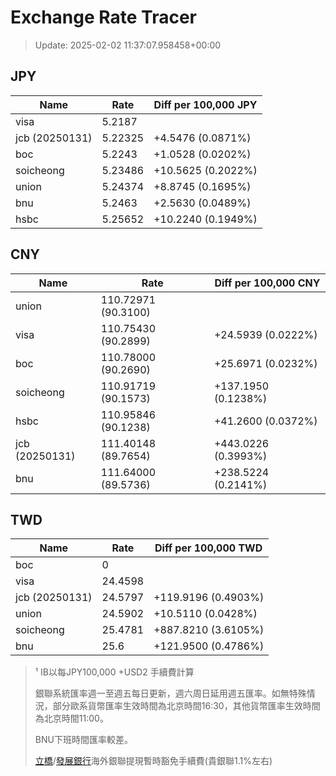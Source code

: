 # Exchange Rate Tracer

> Update: 2025-02-02 11:37:07.958458+00:00

## JPY

| Name           |    Rate | Diff per 100,000 JPY   |
|----------------|---------|------------------------|
| visa           | 5.2187  |                        |
| jcb (20250131) | 5.22325 | +4.5476 (0.0871%)      |
| boc            | 5.2243  | +1.0528 (0.0202%)      |
| soicheong      | 5.23486 | +10.5625 (0.2022%)     |
| union          | 5.24374 | +8.8745 (0.1695%)      |
| bnu            | 5.2463  | +2.5630 (0.0489%)      |
| hsbc           | 5.25652 | +10.2240 (0.1949%)     |

## CNY

| Name           | Rate                | Diff per 100,000 CNY   |
|----------------|---------------------|------------------------|
| union          | 110.72971	(90.3100) |                        |
| visa           | 110.75430	(90.2899) | +24.5939 (0.0222%)     |
| boc            | 110.78000	(90.2690) | +25.6971 (0.0232%)     |
| soicheong      | 110.91719	(90.1573) | +137.1950 (0.1238%)    |
| hsbc           | 110.95846	(90.1238) | +41.2600 (0.0372%)     |
| jcb (20250131) | 111.40148	(89.7654) | +443.0226 (0.3993%)    |
| bnu            | 111.64000	(89.5736) | +238.5224 (0.2141%)    |

## TWD

| Name           |    Rate | Diff per 100,000 TWD   |
|----------------|---------|------------------------|
| boc            |  0      |                        |
| visa           | 24.4598 |                        |
| jcb (20250131) | 24.5797 | +119.9196 (0.4903%)    |
| union          | 24.5902 | +10.5110 (0.0428%)     |
| soicheong      | 25.4781 | +887.8210 (3.6105%)    |
| bnu            | 25.6    | +121.9500 (0.4786%)    |


> ¹ IB以每JPY100,000 +USD2 手續費計算
>
> 銀聯系統匯率週一至週五每日更新，週六周日延用週五匯率。如無特殊情況，部分歐系貨幣匯率生效時間為北京時間16:30，其他貨幣匯率生效時間為北京時間11:00。
>
> BNU下班時間匯率較差。
>
> [立橋](https://www.wlbank.com.mo/uploads/ueditor/file/20181211/1544536513900230.pdf)/[發展銀行](https://www.mdb.com.mo/Service_Charges_20230728.pdf)海外銀聯提現暫時豁免手續費(貴銀聯1.1%左右)

